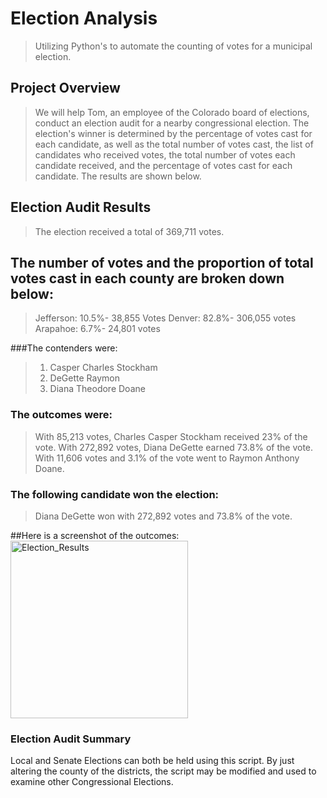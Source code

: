 # Election Analysis
>Utilizing Python's to automate the counting of votes for a municipal election.

## Project Overview
>We will help Tom, an employee of the Colorado board of elections, conduct an election audit for a nearby congressional election. The election's winner is determined by the percentage of votes cast for each candidate, as well as the total number of votes cast, the list of candidates who received votes, the total number of votes each candidate received, and the percentage of votes cast for each candidate. The results are shown below.

## Election Audit Results
>The election received a total of 369,711 votes.

## The number of votes and the proportion of total votes cast in each county are broken down below:

>Jefferson: 10.5%- 38,855 Votes
>Denver: 82.8%- 306,055 votes
>Arapahoe: 6.7%- 24,801 votes

###The contenders were:

>1. Casper Charles Stockham
>2. DeGette Raymon
>3. Diana Theodore Doane

### The outcomes were:

>With 85,213 votes, Charles Casper Stockham received 23% of the vote.
>With 272,892 votes, Diana DeGette earned 73.8% of the vote.
>With 11,606 votes and 3.1% of the vote went to Raymon Anthony Doane.

### The following candidate won the election:

>Diana DeGette won with 272,892 votes and 73.8% of the vote.

##Here is a screenshot of the outcomes:
<img width="284" alt="Election_Results" src="https://user-images.githubusercontent.com/107198518/177674982-33740d7c-b723-46db-a4f3-3e4c321f0e35.png">

### Election Audit Summary
Local and Senate Elections can both be held using this script. By just altering the county of the districts, the script may be modified and used to examine other Congressional Elections.
